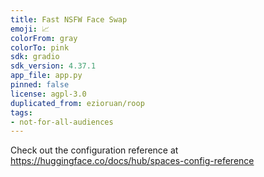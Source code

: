 ```yaml
---
title: Fast NSFW Face Swap
emoji: 📈
colorFrom: gray
colorTo: pink
sdk: gradio
sdk_version: 4.37.1
app_file: app.py
pinned: false
license: agpl-3.0
duplicated_from: ezioruan/roop
tags:
- not-for-all-audiences
---
```


Check out the configuration reference at https://huggingface.co/docs/hub/spaces-config-reference